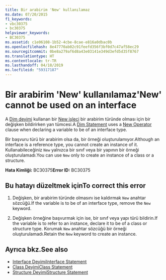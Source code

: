 ```yaml
---
title: Bir arabirim 'New' kullanılamaz
ms.date: 07/20/2015
f1_keywords:
- vbc30375
- bc30375
helpviewer_keywords:
- BC30375
ms.assetid: c1e06108-1b52-4cbe-8cae-e816a0dbac0b
ms.openlocfilehash: 8e47770ab02c91feefd356f3bf0d7c47af58ec29
ms.sourcegitcommit: 0be8a279af6d8a43e03141e349d3efd5d35f8767
ms.translationtype: HT
ms.contentlocale: tr-TR
ms.lasthandoff: 04/18/2019
ms.locfileid: "59317187"
---
```

# <a name="new-cannot-be-used-on-an-interface"></a><span data-ttu-id="141bc-102">Bir arabirim 'New' kullanılamaz</span><span class="sxs-lookup"><span data-stu-id="141bc-102">'New' cannot be used on an interface</span></span>
<span data-ttu-id="141bc-103">A [Dim deyimi](../../visual-basic/language-reference/statements/dim-statement.md) kullanan bir [New işleci](../../visual-basic/language-reference/operators/new-operator.md) bir arabirim türünde olması için bir değişken bildirirken yan tümcesi.</span><span class="sxs-lookup"><span data-stu-id="141bc-103">A [Dim Statement](../../visual-basic/language-reference/statements/dim-statement.md) uses a [New Operator](../../visual-basic/language-reference/operators/new-operator.md) clause when declaring a variable to be of an interface type.</span></span>  
  
 <span data-ttu-id="141bc-104">Bir başvuru türü bir arabirim olsa da, bir örneği oluşturulamıyor.</span><span class="sxs-lookup"><span data-stu-id="141bc-104">Although an interface is a reference type, you cannot create an instance of it.</span></span> <span data-ttu-id="141bc-105">Kullanabileceğiniz `New` yalnızca bir sınıf veya bir yapının bir örneği oluşturulamadı.</span><span class="sxs-lookup"><span data-stu-id="141bc-105">You can use `New` only to create an instance of a class or a structure.</span></span>  
  
 <span data-ttu-id="141bc-106">**Hata Kimliği:** BC30375</span><span class="sxs-lookup"><span data-stu-id="141bc-106">**Error ID:** BC30375</span></span>  
  
## <a name="to-correct-this-error"></a><span data-ttu-id="141bc-107">Bu hatayı düzeltmek için</span><span class="sxs-lookup"><span data-stu-id="141bc-107">To correct this error</span></span>  
  
1. <span data-ttu-id="141bc-108">Değişken, bir arabirim türünde olmasını ise kaldırmak `New` anahtar sözcüğü.</span><span class="sxs-lookup"><span data-stu-id="141bc-108">If the variable is to be of an interface type, remove the `New` keyword.</span></span>  
  
2. <span data-ttu-id="141bc-109">Değişken örneğine başvurmak için ise, bir sınıf veya yapı türü bildirin.</span><span class="sxs-lookup"><span data-stu-id="141bc-109">If the variable is to refer to an instance, declare it to be of a class or structure type.</span></span> <span data-ttu-id="141bc-110">Korumak `New` anahtar sözcüğü bir örneği oluşturulamadı.</span><span class="sxs-lookup"><span data-stu-id="141bc-110">Retain the `New` keyword to create an instance.</span></span>  
  
## <a name="see-also"></a><span data-ttu-id="141bc-111">Ayrıca bkz.</span><span class="sxs-lookup"><span data-stu-id="141bc-111">See also</span></span>

- [<span data-ttu-id="141bc-112">Interface Deyimi</span><span class="sxs-lookup"><span data-stu-id="141bc-112">Interface Statement</span></span>](../../visual-basic/language-reference/statements/interface-statement.md)
- [<span data-ttu-id="141bc-113">Class Deyimi</span><span class="sxs-lookup"><span data-stu-id="141bc-113">Class Statement</span></span>](../../visual-basic/language-reference/statements/class-statement.md)
- [<span data-ttu-id="141bc-114">Structure Deyimi</span><span class="sxs-lookup"><span data-stu-id="141bc-114">Structure Statement</span></span>](../../visual-basic/language-reference/statements/structure-statement.md)
